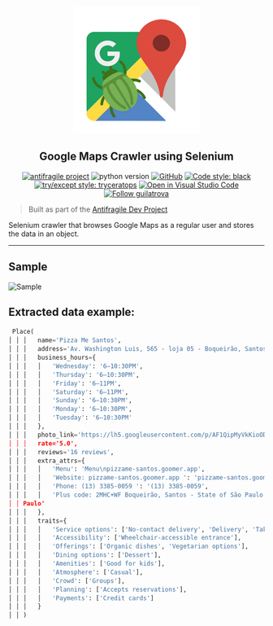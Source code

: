 <p align="center">
    <img src="./img/logo.png">
</p>

<h2 align="center">Google Maps Crawler using Selenium</h2>

<p align="center">
<a href="https://guicommits.com/antifragile-dev-1-restaurant-directory-listing-proposal/"><img alt="antifragile project" src="https://img.shields.io/badge/%F0%9F%A7%91%E2%80%8D%F0%9F%92%BB-antifragile--dev-green"></a>
<img alt="python version" src="https://img.shields.io/badge/python-3.9%20%7C%203.10-blue">
<a href="https://github.com/guilatrova/gmaps-crawler/blob/main/LICENSE"><img alt="GitHub" src="https://img.shields.io/github/license/guilatrova/gmaps-crawler"/></a>
<a href="https://github.com/psf/black"><img alt="Code style: black" src="https://img.shields.io/badge/code%20style-black-000000.svg"/></a>
<a href="https://github.com/guilatrova/tryceratops"><img alt="try/except style: tryceratops" src="https://img.shields.io/badge/try%2Fexcept%20style-tryceratops%20%F0%9F%A6%96%E2%9C%A8-black" /></a>
<a href="https://open.vscode.dev/guilatrova/gmaps-crawler"><img alt="Open in Visual Studio Code" src="https://open.vscode.dev/badges/open-in-vscode.svg"/></a>
<a href="https://twitter.com/intent/user?screen_name=guilatrova"><img alt="Follow guilatrova" src="https://img.shields.io/twitter/follow/guilatrova?style=social"/></a>
</p>

> Built as part of the [Antifragile Dev Project](https://guicommits.com/antifragile-dev-1-restaurant-directory-listing-proposal/)

Selenium crawler that browses Google Maps as a regular user and stores the data in an object.

---

## Sample

![Sample](img/gmaps-crawler-sample.gif)

## Extracted data example:

```py
 Place(                                                                                                            │ │
│ │ │   name='Pizza Me Santos',                                                                                    │ │
│ │ │   address='Av. Washington Luis, 565 - loja 05 - Boqueirão, Santos - SP, 11055-001',                          │ │
│ │ │   business_hours={                                                                                           │ │
│ │ │   │   'Wednesday': '6–10:30PM',                                                                              │ │
│ │ │   │   'Thursday': '6–10:30PM',                                                                               │ │
│ │ │   │   'Friday': '6–11PM',                                                                                    │ │
│ │ │   │   'Saturday': '6–11PM',                                                                                  │ │
│ │ │   │   'Sunday': '6–10:30PM',                                                                                 │ │
│ │ │   │   'Monday': '6–10:30PM',                                                                                 │ │
│ │ │   │   'Tuesday': '6–10:30PM'                                                                                 │ │
│ │ │   },                                                                                                         │ │
│ │ │   photo_link='https://lh5.googleusercontent.com/p/AF1QipMyVkKioODaU0A_ogHPXosm_QcMndZN6I6YHIDo=w408-h272-k-no│ │
│ │ │   rate='5.0',                                                                                                │ │
│ │ │   reviews='16 reviews',                                                                                      │ │
│ │ │   extra_attrs={                                                                                              │ │
│ │ │   │   'Menu': 'Menu\npizzame-santos.goomer.app',                                                             │ │
│ │ │   │   'Website: pizzame-santos.goomer.app ': 'pizzame-santos.goomer.app',                                    │ │
│ │ │   │   'Phone: (13) 3385-0059 ': '(13) 3385-0059',                                                            │ │
│ │ │   │   'Plus code: 2MHC+WF Boqueirão, Santos - State of São Paulo': '2MHC+WF Boqueirão, Santos - State of São │ │
│ │ Paulo'                                                                                                         │ │
│ │ │   },                                                                                                         │ │
│ │ │   traits={                                                                                                   │ │
│ │ │   │   'Service options': ['No-contact delivery', 'Delivery', 'Takeaway', 'Dine-in'],                         │ │
│ │ │   │   'Accessibility': ['Wheelchair-accessible entrance'],                                                   │ │
│ │ │   │   'Offerings': ['Organic dishes', 'Vegetarian options'],                                                 │ │
│ │ │   │   'Dining options': ['Dessert'],                                                                         │ │
│ │ │   │   'Amenities': ['Good for kids'],                                                                        │ │
│ │ │   │   'Atmosphere': ['Casual'],                                                                              │ │
│ │ │   │   'Crowd': ['Groups'],                                                                                   │ │
│ │ │   │   'Planning': ['Accepts reservations'],                                                                  │ │
│ │ │   │   'Payments': ['Credit cards']                                                                           │ │
│ │ │   }                                                                                                          │ │
│ │ )
```
